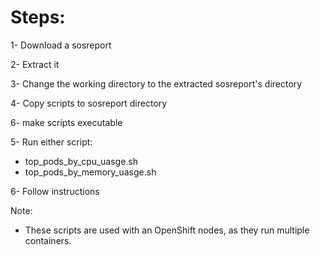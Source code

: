 # Steps:

1- Download a sosreport

2- Extract it

3- Change the working directory to the extracted sosreport's directory

4- Copy scripts to sosreport directory

6- make scripts executable

5- Run either script:
 - top_pods_by_cpu_uasge.sh
 - top_pods_by_memory_uasge.sh

6- Follow instructions


Note:
- These scripts are used with an OpenShift nodes, as they run multiple containers.
